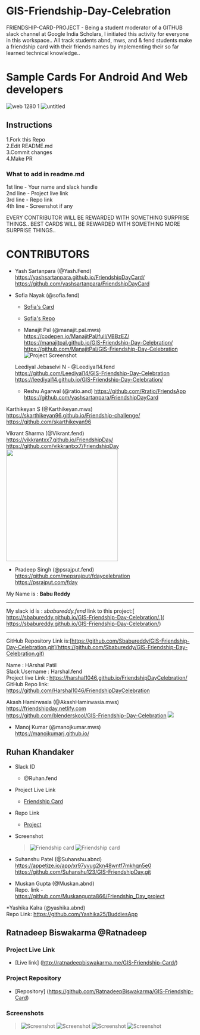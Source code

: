 # GIS-Friendship-Day-Celebration
FRIENDSHIP-CARD-PROJECT - Being a student moderator of a GITHUB slack channel at Google India Scholars, I initiated this activity for everyone in this workspace.. All track students abnd, mws, and & fend students make a friendship card with their friends names by implementing their so far learned technical knowledge..
# Sample Cards For Android And Web developers
![web 1280 1](https://user-images.githubusercontent.com/37589556/43626817-222ec4da-9711-11e8-94a1-3f878c427656.png)
![untitled](https://user-images.githubusercontent.com/37589556/43626819-22d17e64-9711-11e8-8d41-9e57c241b842.png)
## Instructions 
1.Fork this Repo <br/>
2.Edit README.md <br/>
3.Commit changes <br/> 
4.Make PR <br/>

### What to add in readme.md
1st line - Your name and slack handle <br/>
2nd line - Project live link <br/>
3rd line - Repo link <br/>
4th line - Screenshot if any <br/>

EVERY CONTRIBUTOR WILL BE REWARDED WITH SOMETHING SURPRISE THINGS..
BEST CARDS WILL BE REWARDED WITH SOMETHING MORE SURPRISE THINGS..
 
# CONTRIBUTORS 

* Yash Sartanpara (@Yash.Fend) <br/>
  https://yashsartanpara.github.io/FriendshipDayCard/ <br/>
  https://github.com/yashsartanpara/FriendshipDayCard <br/>
  
 
* Sofia Nayak (@sofia.fend) 
   * [Sofia's Card](https://nayaksofia.github.io/GIS-Friendship-Day-Celebration/) 
   * [Sofia's Repo](https://github.com/nayaksofia/GIS-Friendship-Day-Celebration)
   
   * Manajit Pal (@manajit.pal.mws) <br/>
  https://codepen.io/ManajitPal/full/VBBzEZ/<br/>
  https://manajitpal.github.io/GIS-Friendship-Day-Celebration/<br/>
  https://github.com/ManajitPal/GIS-Friendship-Day-Celebration<br/>
  ![Project Screenshot](https://github.com/ManajitPal/GIS-Friendship-Day-Celebration/raw/master/screenshot.png)
  
  Leediyal Jebaselvi N - @Leediyal14.fend
  https://github.com/Leediyal14/GIS-Friendship-Day-Celebration 
  https://leediyal14.github.io/GIS-Friendship-Day-Celebration/ 
  
  * Reshu Agarwal (@ratio.and)
https://github.com/Rratio/FriendsApp
https://github.com/yashsartanpara/FriendshipDayCard <br/>

Karthikeyan S (@Karthikeyan.mws) <br />
  https://skarthikeyan96.github.io/Friendship-challenge/ <br />
  https://github.com/skarthikeyan96 <br />
  
   Vikrant Sharma (@Vikrant.fend) <br/>
  https://vikkrantxx7.github.io/FriendshipDay/ <br/>
  https://github.com/vikkrantxx7/FriendshipDay <br/>
  <img src="https://github.com/vikkrantxx7/FriendshipDay/blob/master/img/Screenshot.jpg" width="300"/>
  
  * Pradeep Singh (@psrajput.fend) <br/>
  https://github.com/mepsrajput/fdaycelebration <br/>
  https://psrajput.com/fday <br/>
  
  My Name is : **Babu Reddy**
****
My slack id is : _sbabureddy.fend_
 link to this project:[ https://sbabureddy.github.io/GIS-Friendship-Day-Celebration/.]( https://sbabureddy.github.io/GIS-Friendship-Day-Celebration/)
****
GitHub Repository Link is:[https://github.com/Sbabureddy/GIS-Friendship-Day-Celebration.git](https://github.com/Sbabureddy/GIS-Friendship-Day-Celebration.git)

Name : HArshal Patil <br>
 Slack Username : Harshal.fend <br>
 Project live Link : https://harshal1046.github.io/FriendshipDayCelebration/ <br>
 GitHub Repo link: https://github.com/Harshal1046/FriendshipDayCelebration <br> 
 
 Akash Hamirwasia (@AkashHamirwasia.mws)  
  https://friendshipday.netlify.com  
  https://github.com/blenderskool/GIS-Friendship-Day-Celebration
   ![](https://friendshipday.netlify.com/screenshots/screen-1.png)
   
   * Manoj Kumar (@manojkumar.mws)<br/>
  https://manojkumarj.github.io/
  
  ## Ruhan Khandaker
* Slack ID
  - @Ruhan.fend
* Project Live Link
  - [Friendship Card](https://ruhanrk.github.io/friendship/)
* Repo Link
  - [Project](https://github.com/RuhanRK/friendship)
* Screenshot
  > ![Friendship card](https://github.com/RuhanRK/friendship/blob/master/Capture1.PNG)
  > ![Friendship card](https://github.com/RuhanRK/friendship/blob/master/capture2.png)
 
 * Suhanshu Patel (@Suhanshu.abnd) <br/>
  https://appetize.io/app/xr97yvug2kn48wntf7mkhqn5e0 <br/>
  https://github.com/Suhanshu123/GIS-FriendshipDay.git <br/>


* Muskan Gupta (@Muskan.abnd) <br/>
 Repo. link - https://github.com/Muskangupta866/Friendship_Day_project <br/>
 
 
 *Yashika Kalra (@yashika.abnd) <br/>
 Repo Link: https://github.com/Yashika25/BuddiesApp
 
 ## Ratnadeep Biswakarma @Ratnadeep
 ### Project Live Link
 - [Live link] (http://ratnadeepbiswakarma.me/GIS-Friendship-Card/)
 ### Project Repository
 - [Repository] (https://github.com/RatnadeepBiswakarma/GIS-Friendship-Card)
 ### Screenshots
 > ![Screenshot](https://github.com/RatnadeepBiswakarma/GIS-Friendship-Card/blob/master/img/Screenshot/Screenshot1.png)
> ![Screenshot](https://github.com/RatnadeepBiswakarma/GIS-Friendship-Card/blob/master/img/Screenshot/Screenshot2.png)
> ![Screenshot](https://github.com/RatnadeepBiswakarma/GIS-Friendship-Card/blob/master/img/Screenshot/Screenshot3.png)
> ![Screenshot](https://github.com/RatnadeepBiswakarma/GIS-Friendship-Card/blob/master/img/Screenshot/Screenshot4.png)
 
